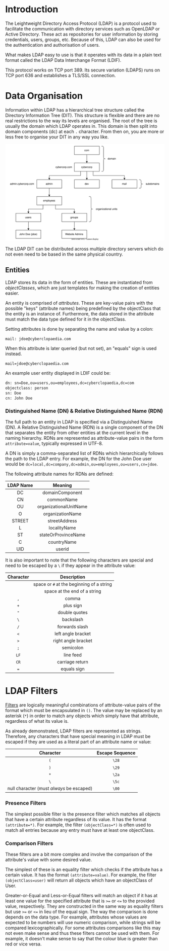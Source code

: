# Introduction
The Leightweight Directory Access Protocol (LDAP) is a protocol used to facilitate the communication with directory services such as OpenLDAP or Active Directory. These act as repositories for user information by storing credentials, users, groups, etc. Because of this, LDAP can also be used for the authentication and authorisation of users.

What makes LDAP easy to use is that it operates with its data in a plain text format called the LDAP Data Interchange Format (LDIF).

This protocol works on TCP port 389. Its secure variation (LDAPS) runs on TCP port 636 and establishes a TLS/SSL connection.

# Data Organisation
Information within LDAP has a hierarchical tree structure called the Directory Information Tree (DIT). This structure is flexible and there are no real restrictions to the way its levels are organised. The root of the tree is usually the domain which LDAP operates in. This domain is then split into domain components (dc) at each `.` character. From then on, you are more or less free to organise your DIT in any way you like.

![](Resources/Images/LDAP/LDAP%20Directory%20Information%20Tree.svg)

The LDAP DIT can be distributed across multiple directory servers which do not even need to be based in the same physical country.

## Entities
LDAP stores its data in the form of entities. These are instantiated from *objectClasses*, which are just templates for making the creation of entities easier.

An entity is comprised of *attributes*. These are key-value pairs with the possible "keys" (attribute names) being predefined by the objectClass that the entity is an instance of. Furthermore, the data stored in the attribute must match the data type defined for it in the objectClass.

Setting attributes is done by separating the name and value by a colon:

```
mail: jdoe@cyberclopaedia.com
```

When this attribute is later queried (but not set), an "equals" sign is used instead.
```
mail=jdoe@cyberclopaedia.com
```

An example user entity displayed in LDIF could be:

```
dn: sn=Doe,ou=users,ou=employees,dc=cyberclopaedia,dc=com
objectclass: person
sn: Doe
cn: John Doe
```

### Distinguished Name (DN) & Relative Distinguished Name (RDN)
The full path to an entity in LDAP is specified via a Distinguished Name (DN). A Relative Distinguished Name (RDN) is a single component of the DN that separates the entity from other entities at the current level in the naming hierarchy. RDNs are represented as attribute-value pairs in the form `attribute=value`, typically expressed in UTF-8. 

A DN is simply a comma-separated list of RDNs which hierarchically follows the path to the LDAP entry. For example, the DN for the John Doe user would be `dc=local,dc=company,dc=admin,ou=employees,ou=users,cn=jdoe`.

The following attribute names for RDNs are defined:

|LDAP Name|Meaning|
|:---:|:---:|
|DC|domainComponent|
|CN|commonName|
|OU|organizationalUnitName|
|O|organizationName|
|STREET|streetAddress|
|L|localityName|
|ST|stateOrProvinceName|
|C|countryName|
|UID|userid|

It is also important to note that the following characters are special and need to be escaped by a `\` if they appear in the attribute value:

|Character|Description|
|:---:|:---:|
||space or `#` at the beginning of a string|
||space at the end of a string|
|`,`|comma|
|`+`|plus sign|
|`"`|double quotes|
|`\`|backslash|
|`/`|forwards slash|
|`<`|left angle bracket|
|`>`|right angle bracket|
|`;`|semicolon|
|`LF`|line feed|
|`CR`|carriage return|
|`=`|equals sign|

# LDAP Filters
[Filters](https://ldap.com/ldap-filters/) are logically meaningful combinations of attribute-value pairs of the format which must be encapsulated in `()`. The value may be replaced by an asterisk (`*`) in order to match any objects which simply have that attribute, regardless of what its value is.

As already demonstrated, LDAP filters are represented as strings. Therefore, any characters that have special meaning in LDAP must be escaped if they are used as a literal part of an attribute name or value:

|Character|Escape Sequence|
|:----:|:-----:|
|`(`|`\28`|
|`)`|`\29`|
|`*`|`\2a`|
|`\`|`\5c`|
|null character (must *always* be escaped)|`\00`|

### Presence Filters
The simplest possible filter is the presence filter which matches all objects that have a certain attribute regardless of its value. It has the format `(attribute=*)`. For example, the filter `(objectClass=*)` is often used to match all entries because any entry must have at least one objectClass.

### Comparison Filters
These filters are a bit more complex and involve the comparison of the attribute's value with some desired value. 

The simplest of these is an equality filter which checks if the attribute has a certain value. It has the format `(attribute=value)`. For example, the filter `(objectClass=user)` will return all objects which have an objectClass of User.

Greater-or-Equal and Less-or-Equal filters will match an object if it has at least one value for the specified attribute that is `>=` or `<=` to the provided value, respectively. They are constructed in the same way as equality filters but use `>=` or `<=` in lieu of the equal sign. The way the comparison is done depends on the data type. For example, attributes whose values are expected to be numbers will use numeric comparison, while strings will be compared lexicographically. For some attributes comparisons like this may not even make sense and thus these filters cannot be used with them. For example, it doesn't make sense to say that the colour blue is greater than red or vice versa.  
